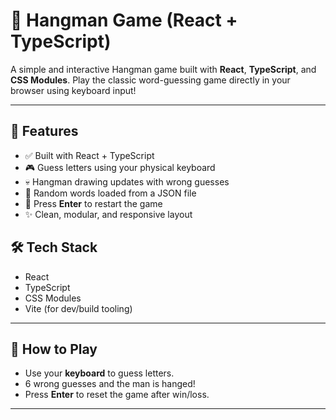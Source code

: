 # 🎯 Hangman Game (React + TypeScript)

A simple and interactive Hangman game built with **React**, **TypeScript**, and **CSS Modules**. Play the classic word-guessing game directly in your browser using keyboard input!

---

## 🚀 Features

- ✅ Built with React + TypeScript
- 🎮 Guess letters using your physical keyboard
- 💀 Hangman drawing updates with wrong guesses
- 🧠 Random words loaded from a JSON file
- 🔁 Press **Enter** to restart the game
- ✨ Clean, modular, and responsive layout

## 🛠️ Tech Stack

- React
- TypeScript
- CSS Modules
- Vite (for dev/build tooling)

---

## 🧩 How to Play

- Use your **keyboard** to guess letters.
- 6 wrong guesses and the man is hanged!
- Press **Enter** to reset the game after win/loss.

---
